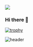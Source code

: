 ![](https://komarev.com/ghpvc/?username=mahimanzum&color=green)
### Hi there 👋

<!--
**mahimanzum/mahimanzum** is a ✨ _special_ ✨ repository because its `README.md` (this file) appears on your GitHub profile.

Here are some ideas to get you started:

- 🔭 I’m currently working on ...
- 🌱 I’m currently learning ...
- 👯 I’m looking to collaborate on ...
- 🤔 I’m looking for help with ...
- 💬 Ask me about ...
- 📫 How to reach me: ...
- 😄 Pronouns: ...
- ⚡ Fun fact: ...
-->

[![trophy](https://github-profile-trophy.vercel.app/?username=ryo-ma&theme=onedark)](https://github.com/ryo-ma/github-profile-trophy)

![header](https://capsule-render.vercel.app/api?type=slice)
